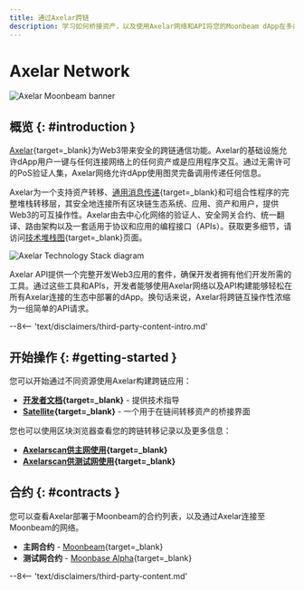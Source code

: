 ```yaml
---
title: 通过Axelar跨链
description: 学习如何桥接资产，以及使用Axelar网络和API将您的Moonbeam dApp在多条链上连接资产和函数。
---
```


# Axelar Network

![Axelar Moonbeam banner](/images/builders/integrations/gmp/axelar/axelar-banner.png)

## 概览 {: #introduction }

[Axelar](https://axelar.network/){target=_blank}为Web3带来安全的跨链通信功能。Axelar的基础设施允许dApp用户一键与任何连接网络上的任何资产或是应用程序交互。通过无需许可的PoS验证人集，Axelar网络允许dApp使用图灵完备调用传递任何信息。

Axelar为一个支持资产转移、[通用消息传递](https://docs.axelar.dev/dev/gmp-overview){target=_blank}和可组合性程序的完整堆栈转移层，其安全地连接所有区块链生态系统、应用、资产和用户，提供Web3的可互操作性。Axelar由去中心化网络的验证人、安全网关合约、统一翻译、路由架构以及一套适用于协议和应用的编程接口（APIs）。获取更多细节，请访问[技术堆栈图](https://axelar.network/blog/an-introduction-to-the-axelar-network){target=_blank}页面。

![Axelar Technology Stack diagram](/images/builders/integrations/gmp/axelar/axelar-1.png)

Axelar API提供一个完整开发Web3应用的套件，确保开发者拥有他们开发所需的工具。通过这些工具和APIs，开发者能够使用Axelar网络以及API构建能够轻松在所有Axelar连接的生态中部署的dApp。换句话来说，Axelar将跨链互操作性浓缩为一组简单的API请求。

--8<-- 'text/disclaimers/third-party-content-intro.md'

## 开始操作 {: #getting-started }

您可以开始通过不同资源使用Axelar构建跨链应用：

- **[开发者文档](https://docs.axelar.dev/dev/intro){target=_blank}** - 提供技术指导
- **[Satellite](https://satellite.money/){target=_blank}** - 一个用于在链间转移资产的桥接界面

您也可以使用区块浏览器查看您的跨链转移记录以及更多信息：

- **[Axelarscan供主网使用](https://axelarscan.io/){target=_blank}**
- **[Axelarscan供测试网使用](https://testnet.axelarscan.io/){target=_blank}**

## 合约 {: #contracts }

您可以查看Axelar部署于Moonbeam的合约列表，以及通过Axelar连接至Moonbeam的网络。

- **主网合约** - [Moonbeam](https://docs.axelar.dev/dev/build/contract-addresses/mainnet){target=_blank}
- **测试网合约** - [Moonbase Alpha](https://docs.axelar.dev/dev/build/contract-addresses/testnet){target=_blank}

--8<-- 'text/disclaimers/third-party-content.md'